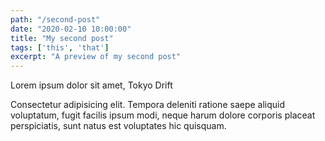 ```yaml
---
path: "/second-post"
date: "2020-02-10 10:00:00"
title: "My second post"
tags: ['this', 'that']
excerpt: "A preview of my second post"
---
```


Lorem ipsum dolor sit amet, Tokyo Drift

Consectetur adipisicing elit. Tempora deleniti ratione saepe aliquid voluptatum, fugit facilis ipsum modi, neque harum dolore corporis placeat perspiciatis, sunt natus est voluptates hic quisquam.